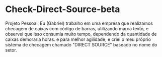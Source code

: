 # Check-Direct-Source-beta
Projeto Pessoal: Eu (Gabriel) trabalho em uma empresa que realizamos checagem de caixas com código de barras, utilizando marca texto, e observei que isso consumia muito tempo, dependendo da quantidade de caixas demoraria horas. e para melhor agilidade, e criei o meu próprio sistema de checagem chamado "DIRECT SOURCE" baseado no nome do setor.

